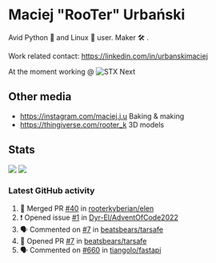 # Maciej "RooTer" Urbański

Avid Python 🐍 and Linux 🐧 user.
Maker 🛠 .

Work related contact: https://linkedin.com/in/urbanskimaciej

At the moment working @ ![STX Next](https://www.stxnext.com/hubfs/stxnext_web_claim_gradient-1.svg)

## Other media

* https://instagram.com/maciej.j.u Baking & making
* https://thingiverse.com/rooter_k 3D models

## Stats

![](https://github-readme-stats.vercel.app/api?username=rooterkyberian&hide_title=true&show_icons=true&count_private=true&theme=graywhite)
![](https://komarev.com/ghpvc/?username=rooterkyberian&color=lightgray&style=flat-square)

### Latest GitHub activity
<!--START_SECTION:activity-->
1. 🎉 Merged PR [#40](https://github.com/rooterkyberian/elen/pull/40) in [rooterkyberian/elen](https://github.com/rooterkyberian/elen)
2. ❗️ Opened issue [#1](https://github.com/Dyr-El/AdventOfCode2022/issues/1) in [Dyr-El/AdventOfCode2022](https://github.com/Dyr-El/AdventOfCode2022)
3. 🗣 Commented on [#7](https://github.com/beatsbears/tarsafe/issues/7) in [beatsbears/tarsafe](https://github.com/beatsbears/tarsafe)
4. 💪 Opened PR [#7](https://github.com/beatsbears/tarsafe/pull/7) in [beatsbears/tarsafe](https://github.com/beatsbears/tarsafe)
5. 🗣 Commented on [#660](https://github.com/tiangolo/fastapi/issues/660) in [tiangolo/fastapi](https://github.com/tiangolo/fastapi)
<!--END_SECTION:activity-->
